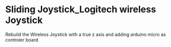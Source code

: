 # Sliding Joystick_Logitech wireless Joystick
 Rebuild the Wireless Joystick with a true z axis and adding arduino micro as controler board
